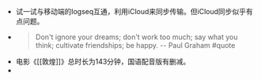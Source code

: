 - 试一试与移动端的logseq互通，利用iCloud来同步传输。但iCloud同步似乎有点问题。
- > Don't ignore your dreams; don't work too much; say what you think; cultivate friendships; be happy. -- Paul Graham #quote
- 电影《[[敦煌]]》总时长为143分钟，国语配音版有删减。
-